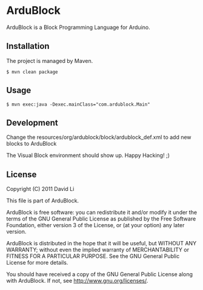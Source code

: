 ArduBlock
======

ArduBlock is a Block Programming Language for Arduino.

Installation
----
The project is managed by Maven.

	$ mvn clean package

Usage
----

	$ mvn exec:java -Dexec.mainClass="com.ardublock.Main"

Development
----
Change the resources/org/ardublock/block/ardublock_def.xml to add new blocks to ArduBlock

The Visual Block environment should show up. Happy Hacking! ;) 

License
----

Copyright (C) 2011 David Li

This file is part of ArduBlock.

ArduBlock is free software: you can redistribute it and/or modify
it under the terms of the GNU General Public License as published by
the Free Software Foundation, either version 3 of the License, or
(at your option) any later version.

ArduBlock is distributed in the hope that it will be useful,
but WITHOUT ANY WARRANTY; without even the implied warranty of
MERCHANTABILITY or FITNESS FOR A PARTICULAR PURPOSE.  See the
GNU General Public License for more details.

You should have received a copy of the GNU General Public License
along with ArduBlock.  If not, see <http://www.gnu.org/licenses/>.
